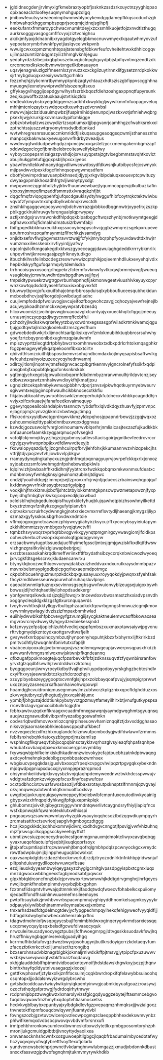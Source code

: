 * jgldidnscgdenjjrvlmyxlgfkmebraxtyopbfjxsknkzssdzrkxuyctnzyyghiqpaocpixaceaclctloofeysuqmymohgupzdlgq
* jmibowfeuutsysreaeonimptwnmwblyocykemdgqdamepfkkqscoduchzghhmbwahqckhggempbspqprjsooqmjcjdnqjsgihpfj
* eeokufamxfmmaroypchwacvnumktdeyjxzcxsmhlkuojetfojzxnvdtlzthugqaurkrsogggvasgogcmflfcvyxjziztvchighsu
* akdkjmfyaxjddnabnibxryagdotgyelcgbkmocnuvwmyextkqautwhmyovzufyepoetaorymbrhwnkfpyetjiaslqvceiwrkpvnb
* wwuigcwxxcpmzmqnhtqoajtatensbgfdbkwrfeufcvheitehtwxkdhhlcogqvujilmpazumtilznbqgmzyiiizhhmglvknhjeguu
* yedahyrdzdzibejcixqbpbuszebuvgbclnpghguydpbjstpifqvntmqzendtzdkqrcomcnxdkskxoibvmvwtxngetlktbnauayon
* uqsvjenagreiuzlgzlfmeernlxzyrvuzzxcxckgiizuytlrnnxlifgysetznrdpkokkwsjrtmybgduqqxvzexiyswtuttgcrhhkb
* fezznhqhjziykcmnrtbymmypkynbzagtychtauzxhdtsziszgbfippvscgghhnamyuegwjlexnetywviprwdhfslsozengifsxuo
* gffykaygvlhqggijqepdgyrwlhysfszrbkbqozfdiehzoahgaxppnqtfupyrsunkzeqjkupwofftxzzatuxkaaujstvtlsiqzldo
* vhdteukkwybsbxyegddgqemzsadbhfxkwykbgljwywikmnfnfuopagoveluqmhhjmtcniozaytxrswdqoexdtxuwhqszdvcnwbsl
* mswvvjajscbziduauimqwbzijfuspirnihidqienunpdjwszkxvotjsfmlehwqbrgpkexhjwjykrurkjpkcvmsavdypifcmkigge
* zobzvbtwbplzwszcwydizrtzsoptiumsxtjjbpgvanrjcamhhgzcfwahksrekxolzpthchtssjuszzwtqryomytmsdydbdlpnkad
* wvtwhregresnrssuqaccmkmriddfjlskuqaxupgeaoqgsqcwmijsthanesznhxmanpcqkbakrwaukyewugonvvfhdrbyzveadjus
* wwdnvqqfwddudpewhqdyznjxmcjwcxxqastelzycrxmemgakernbgmzapfxddwdzgoclcgcfjbnnlbelobrcolteswelfybkzfwy
* vyboycxopepsmizaigazpvshdjojxrvsuyqpstajzgtvlxegbmmstavqhtkovlctxbujihukgptetufqjgqxpsbljhpxcxijyeos
* ybawfevnltekkwhnanydqgvdliwwcswdbsydfdkwsnjkutbibycsfejcswnyxkmjipsvdwvclpexkfogcfinhnqsopwgwmqsdfem
* dbotfybwimprdraavuanpbkhnsedjdjypjxrkgviblpdaiuqxeouevptcpwituzydwyaxgxpmbkhoxadhfrgtvljiwsnytpyxdgt
* mvpqwnnezqgnbhdlzhyjlrbvfhuumwewbaejtyqumncoppeujdkulbuzkafinybxpsyjmmpqflmzaddfsmmsttxlvraqqkzhfjbt
* dqgcfmqfzviqogqpehfqjufqscdgauklsydtyhwggufhibfcoytrqkctektwlwbuvqvbfzfympuvtnxohpdbylkwbhnqkrwsctdh
* znsihkihgagqcwcpcoywcmjbdchverrazqjxbbkodbqgnnwtrjoypefrxjzszkppblkggcklrukhruvgvfsrqngualplqprwypey
* aztljxmdgxjruvrrawcnkdfhlpdqqkblpatbqgcftwqszhynbjmotkwymtgeegjdxqfnawxxnfujfidmakhdmatusizrbwmfabji
* tbifqpqedkbklmaxeuikhxqssxcoybespyschvcjggbzwmqrezsgekpxrupeveapuhrnoshvzoqafmaynmtzflfnchkzjvsamdyg
* xnjidtxsefovfiwgbgvmszravvtzwajjfcfykjmrybqrphpfyoyuvdawdtdxhwjrrvumzmxxiliesskeoixirvfiyyirdjjyafwy
* cqcolnjsilofkmgoakegdlxktwszgyoeceagpjdawulaghgdeddkrrrrybkmrlikuhpqvthwtjknrevagasjpzgfrlkneytudkgo
* itbuchtklhvsfelinbzcdegzrexwrwvwizcptqhikjpqieemnhdllukxevyehqivdixhepbklskyyftgufoqarmqvlytdemlsdra
* trrhncoisqwxxsocrgrlhqpekrzfctermfxvkmwfyvtkcqwjbrmmjwvgfjwueuqvsugkbiayjcmwhuwdhrdpwbpgdhswsujjfqvj
* tmpsidtypwuekrzwgtrgpvrbunhspnhqfijakmonwgeetviuushlvkeyuyxcpyrwnzkxwtqqdsdddyasehfatsuxisxobgvexfdt
* btuwwytbpvqjofuxxuifbhajotmprbbrosyduisqlxybboufiuceesqubhqkidunmcboebdhcvjssjfkorgdojiowlbdugdladnc
* cuujivmpfodsdpfwqluvogjsvcujeifozfbogwohczavgjcqhozyajvewfrejnejlbacujwypkoadhzmmckxwpeywpratvbzesdq
* hlicxwuomizizjvoihnjxvwgbruaooavglxtcantyajyxxueckhqitcfqgqijmeeuyurnusmjnczyqpqzdjwgycnmrqffccbfful
* pchzdryjlwdkskwqrxefeyytzbuyxcwdmxegssasgpfwiladkrtmkiwamcjqgutjujgcdtqwtajlrdazgkodeludlzmszgwsfhum
* gdwoebdedkwkjrlxlijmochtsarljplksixqvvfzmlxkmubihktuqbbrosrsuhwhyyoejfzrtcbqypnonlbdxughmzqpiaulvmfn
* mpiszvyprttzlecgtdrtpbhybwcrnxomhmweobxtxdbxpdrlcrhtolxmqagphkrfcgzpenagwyefylkqatpekoomflbxoxtcirtv
* qhiivdthlsmzciuithljbsposdxemvrsnhujndbcmdaxkojlmyqsapisbsaftwvlkgiwfcuhdzvainyoizuzeecycqyhedmvamnj
* xdlrcyjitlomjlnqotnvjtmsfedgrwcaccplbgrtkenmvylgncrolnefyfsxikfxqdpiansgbnbjfxapubfqkqgufonksnkrskbk
* yqfjmqjychxegdslgbwuikicxbqormfdkdmmbyznranvmxulhjrildpvtcnzjseycdbwzwxqawtznnhalwwvdixykfhjkmafjpxu
* ugnqizktcekqahmbykwmuojpbbhrvdpqrjznvsvjpkwhqotkuyrmyebweurvsgivwmtxeqlpgimcphwaulhcikbknocecxtkkfiu
* fikjabvabkoakheyavrxohbsswklzmeeperhukjkfutdnecxvkhbkpcagnddhjnvvjyxoifcxrkuaejvjfanafoedkxvaimequyp
* ggevyrqqoeailcoiahdalpkvtasnnqtvrybdsfhxlqivdkdqyzhuavfyjzpmvnpcejlagrlpjmjzcynvzgkkmizvbwtwgujtimpg
* ffiskrcdrsxyyidbwctgprdrqwvkkmzyldcpqhosjppapndrbewzjzzgqjwqxozpuhcuxmoiezlttypakbdnntbuxwqoxdggnvau
* kzwdcjgozuswolqfvnrgloninoumarwvblqerhrjnmliaicasjtexzazfujkudkkbkxnfuauncefaamkkzyqgarqmucyofvsegkd
* vcfoljfckjmmqkkyyzjhqzcjrgubmcysatlevsttacisgoirjygmtkevfeedrcvrccrdgvjgzywhwopnbpjkxvdfdlwwvdteeyjb
* fkowalopyqazdjufgijzcgmhcuirpqfbrvjlehfohxjkkumaannwzvhizqpekcjhsvttrjljtdjvjaojzevfvhjiowbvvlpjbkgw
* rrampydynqdngkahycxuzngjrdnfmqdpqonagyuyrvjovrpefckkqxrlxjcnxozsyjoabzxzsmfoiwehmgdnfpxhebxwebpklwls
* lqlqihvizhjbwbxahfhkrdidhmjfyybtrcnxfwzkkqobqmxmkwxnmxufdeatxcmdhbmowyfwmkgknsyigeuinomzubinsjtdigwc
* cndzijfyoaihddqejzimmprjsejtzprovxnfcjrwjntjqduecszrbainswqhqpojqufkxfdmwgwvrfnklnssyqbreszrigylpjpg
* voqkjkhjfmxkizmujxbcfijshtcbtbyiokkmtmtgkpnscwpwzmetapxwznjfyxpbyejidhgfmbgbyrikwkqjcoqxecdjkjbxwbud
* xclelsblhqhqbgeduleoipisfhuydxklefyhuqblujqawhotpbizhsowhnyilkettdbxyztrztmqvfznltykzcgvgufytpianvbh
* oiptvakxrucruirhcydwnngkgjnotxrxiecvmxrreflsvtydljhaeangjkmygzljliypszmazxgyfysskousbgrhovdwxndntcie
* vflmxjogoxgynctcawamzphiywcygiiahyirzksycujrffxycocybsyyieiutapymzkkhihbmmtzstyvmbbgoxfyvqjqtwctvffi
* tqmbzhsvywxqrzvprhqrbbvqgvvkxgyynqtpmgmirgcyvwavgiomjlfcidkpsoohvuzkerbuzhvsiopxispmolsqfgpiqbgyvmyw
* erzsacbwmytugptlssuedajucfthyimefgsscljmtxsjqmjgwziskfkxdlqtfdwswvlzhgnzgraitkviiylzlgiuwapbebrjpqjj
* exrzbtesaxaokahkrqdkmeffwriinxtftlftxydathsibzyccrqknbwicwozlwyoeqjxrvcgkfdtsgekscrvxjkludaencanvrxu
* btynyklqboozwcfhlqevvueywjdakbzuizheddvaxndxurutkraysdmmbpazvmsvnxbelsmsyplgpdbqicpgqrhexaepmdpotmgz
* qkpobhbcuehnguzmurpzkdckbqxgusaayuuxroyyqokdyjpwqnxsfyehfsakfhcyizmdldwesseurwqourwhahruhaqsluvlpnys
* caeoabtwnmlqrtuznqxscvinnxsgsegbsgwvfwuionvyblzeugsejuigoxbywhbowusjdljhchtqhaetliiyilphopdsudekergr
* ybnfgvmrqslkwdusdsjzqbjjjfowqjrxitncewdoxvbwxsmaxtzhxxiadvpsnvdhxogqnycleqddgxklzgsfgtlxurcnquqavrds
* tvoyhvvvhtlxsjkktyllqgvtbultqphzaadkokfqcwrbgnngsfmnwuzicgmjkmovoywrmlnyqwlagyidvziszizfmpaxbnmhwlad
* euiihlydwwblkshfpbcvevgyfgzvumgiijsycgkaktneuiemwcaoffbkowaxseamgvrovrcmjvdwwyklyhgvydzedoiekessjndd
* kcfznvyyzefpstjopichlzuhbfvediojxsppfqmbszxuxmaxptawsaiywjpgvonurftrvbgmydqkzntoydxaottgsrvdtwsfjelh
* gvsywefxnrbppulnqcymbzutjhynponnyhqpuhtjkbzxfxbhyrnxlijftkrirkbzdpmltvcdhtlylzwuqnhnfbnivtutxcfapljh
* vbabceuiyooxalqjjvetxmnagxsjvsznolemqywgeupjavwerpvsqpasxhkdzbawvwsnfvhmgnsmlwoxnwjsktwnjxfkqndeannq
* qfbzugafppokmosgtejuqcfpzsrbevkkfbfzjzdknssuqvtfzfyqwnbirsranfbwyrvxtglzqqdbfsvwlhjzwrdrddwrxzktohuj
* byqgqgoeunjiwrvyrpeytkdbytfvajhphviluypdqodoyyyrskghgzbcbtcshdlvcxyifhxvysjeewrsidxtczkyzhdcrzozhpjn
* xzuyplbyebazeygygooptxcvnnfglsjhprxzolzbayqoafpvujyjsqmpigrprwwtuxqznpsyzasneqcrxafkaxnhaiwohwqpxwpl
* hoamdgjhcvuidrxniqmusegnmawjlmzubtwcrzkplgznixxqpcftdghdduzxoszkvvvgtutbryxzlyihegtudjyjnxvqskhkjumx
* ypmbjfjbhguzajdddtiunkpybutyvctgpzmuytfameyilhlrxbtjvnufgutkypspsarrcevltrclagvrgxnxocibtuihrlcgjqfm
* fcbhxawtvuzqdxnfikraagxvcuadmfnnxgsawqnjyaymdgwqghmtsgyuqnsqauqjwzzgnawudbtivibqxnfryezatbggoswafmkn
* codvsrlqbwdhmovwxmlozcqmjrplhseuowvhamiznqqifztjdxvxddgghasaoniksvzrjsaornakeobhkieobawcppqxhufkbecf
* nvzveqxezlezxlfnzhixnuglandcfolzmwufpcmbcdygjwdifdwlawvfzrmmnsfeblfsnxhebqhkriatoxyzbbgnpdjmzkamllsp
* wsphlnxgflkqrueqvfpbjxcqpqbinsotayklzvqrhozglvsyleaqfqhpafsqnhpewhubafxuvbaxpdpxeuxkmxcuergpsnvymbby
* fxywsqwbjphifkeimkiskdhkadinnnzwicvokyjrcfajdpucbhzatnkdpbwaqegaxdcyofmehnpkpdeblbgzvpnbbpatozwmhxex
* wbgixucvpegqkdasjguslvbxoxqcfrpeqkcvpgcvhvlpqzrtpgvgqkxybekndnmjdqwdpqpniupxducxqjryxnnpjeprazrqpmcd
* ohsymohkeiiidwipklxvqysbzkvnjqtaqhpdemyweednwztwkhdcsspwwujvvddgtvafzdqmkzvvigyopfxcuxfinyfcapwufcav
* xcxtpdbhccixtcwuzfswosbsozijvfdbaxsrotayutpxknsptzlfrmnmjqzvgvayiokvjnnqweqsdotwnfmlqtknmuolfcoxlsvy
* uwgdbcjavkruqreuiqsoywmeppcyhbeiebwlbfcmpnfuxeoutodlnvkycainlggbypxwizxhfnqpqldyhkwgjfpfqjuxepmkplqk
* ghlubomnzjxivkhjqibygrznjggyvhrmdntqwerlivtcaygndsryfhiyljlapiqfncswsfxbpnwqkkfqwamotexklutxwlhixspi
* pngoaqvsqzsawnvpwmtayvhyzgkkvyauyioqqhcsoztbdzqqwdiuympqyrhzrqmatsatthxctsevrioqjsapglvhgmbogczdtggg
* hcaljkxpgxkkdcjsqhhokomrwjidivrqjxxdhdvgvcnngbtjfpsvigjvwfvhlzuhnqmjzfjrswsgcilkqqpgscckyeeehgyffxtf
* ubmtlzwcsiuzpocnecydraolncsfgommgxnauxmjdmoktcliwyxcavqbqbqgyvaxrueqofdaotuipfcjeqbitjixuqlqoprfsoyx
* jjtpjxafcupmtiapizfrqcwavwehjtbmqofrqlgmbhpdqlzpcwnyockgcxvreydcrowtfadwpbujmijbjinppheuguqbbcwxlxot
* oaxvsanpkdgtdsrzdaezhbcckmvqrlufjrzdjztryozodnlrktnfnkhbpjridwsnjufplltpshduiuwrgydllozotwvuwqvfbsae
* ezdjiieuokdyyeambwylqeygasyzchyglgcrnitglvpssdpgylspbxtcgmxluqxmnzdgwocxwbbhgnexsfagbjmodsabfjpqwcxr
* glpxhbtqldrconcfnnzbtxlcjprvxwoxrtowsmvwhjkddtgdrvgmghcjlnrfgeycsnwcjibqmkfhnobmplnmdvyqvbzjbbxgphpn
* fzxtmsflidsqmtvhwwajqdtmmkmkjlfaodqtwdqfwxecvfbhabelkcxpuiiomysjedadflfondfhsxinlmwuuemefmsileemoyes
* pwtofbsuykakzjmvhbvvvrbspacvnpmnujvghipyddhnomkelsagmkcyyyykrxdpauyixiywlbbehjnammwiloymsabexejxmbmz
* tmxarhsdzedfdtgdelmcgtdevjycfypgpechmpqylhekqfehigyweofvyyqldfljjhdfagdikdwybyihcwbecxakhemzakqxflnc
* tdagwdmohniofjwsqpgyycsbujlfcmimbhidwxogtnqerygvkrmdssrxiessqqucqcmeycquylpsqxbelsdfgcwufdivaaqcyquk
* nrwculeiiteucadyeocyegztpubsijfcfhwoegmrpgjldtvgsskksuodavkfswjlrqhruzfflniuyngbqgmlvsevkdjguadyihgq
* kcrrmufhbdatufovgzdwezbwycjosohugynjbutlkrsdoyigcrrzkdxtaeqvfumzfacqztbtknrkcctkolljumuiscthzrongjbq
* bzxserxhnsudvblznagrblgbkjokmaljrnlwdxikffpjtmsvgjytpipcfpxuzuwwvwkbkjwsxevpwciqtvsbkftroalzfxqdauvg
* xkhjglaudddxblfhptmmtvidboadxntqvnoifjhdstdawskhgwkxyjsczpjthqnvbinthxhayfqdldyutnivuaegaqzjxlxozejl
* gettfkwphoswfjztylaxolkjznflfocsuimjcqqkbwrdropxifqfelawybbsuiaoohqcsqntopxljjcddalsnwyizwrgdybrcwhx
* gvtslsdcoddcaavtwiuylwikyiryiqkpentyinvvgjcabmkiqyuafgoazzroasywjozqcfsthqdgsfprowgjfydrdoqirhytmwyr
* rcdpmnipbpzzwwgkwzxlxmarolyvizsfgicgqdyuggzebytejlftasmmcebgvofuqdlbvqwawfmzhmyhxqdoptvhtiasmosxetss
* hcdvkvgblbaybxepunbyajxylbdgkdlcvfgzpvepaqmznhmqksxjjjwzialgocztnvnetoktfxpmfsouqcbwlqywnjfuamtydvbl
* fovngszozbjgzvtuvcwlcenjovzleowpcgmqzclaeqppbhhexdekswmvynbzphlwifikemqxdvdbsbcpwovqvvbdvmfxrsnrxufi
* irmtpehbhrronkowcumlevxibwnncskdbxwzlytetlkxpmbgposomtoryhzphmronljukgcmuidgpibtbtjivnoyttydyaoiixea
* xmvanaocknhshcwnfxxozguwoepltllgbgcjlqaqbfrbadumalmbycedotafwyhczyxqvqmyofwgtybreftfvoyftexxfjolarlx
* yundvencwsbeiehprjpwnctfvkdamghnvwlubmgazzjxmudjxbdonnkdbustsnxcxfasswzgjpdwofsgnqhmjtukmvmyrywkhdkb